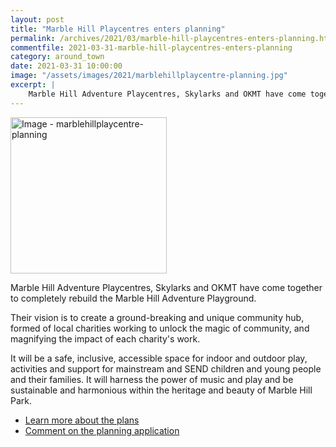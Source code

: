 ```yaml
---
layout: post
title: "Marble Hill Playcentres enters planning"
permalink: /archives/2021/03/marble-hill-playcentres-enters-planning.html
commentfile: 2021-03-31-marble-hill-playcentres-enters-planning
category: around_town
date: 2021-03-31 10:00:00
image: "/assets/images/2021/marblehillplaycentre-planning.jpg"
excerpt: |
    Marble Hill Adventure Playcentres, Skylarks and OKMT have come together to completely rebuild the Marble Hill Adventure Playground.
---
```

<a href="/assets/images/2021/marblehillplaycentre-planning.jpg" title="Click for a larger image"><img src="/assets/images/2021/marblehillplaycentre-planning-thumb.jpg" width="250" alt="Image - marblehillplaycentre-planning"  class="photo right"/></a>

Marble Hill Adventure Playcentres, Skylarks and OKMT have come together to completely rebuild the Marble Hill Adventure Playground.

Their vision is to create a ground-breaking and unique community hub, formed of local charities working to unlock the magic of community, and magnifying the impact of each charity's work.

It will be a  safe, inclusive, accessible space for indoor and outdoor play, activities and support for mainstream and SEND children and young people and their families. It will harness the power of music and play and be sustainable and harmonious within the heritage and beauty of Marble Hill Park.

- [Learn more about the plans](https://mhcp.org.uk/)
- [Comment on the planning application](http://www2.richmond.gov.uk/lbrplanning/Planning_CASENO.aspx?strCASENO=21/0847/FUL)
